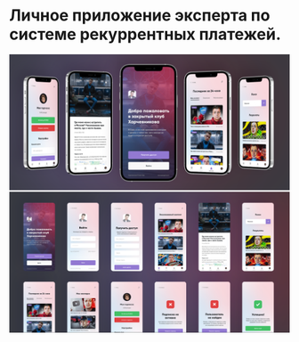 # Личное приложение эксперта по системе рекуррентных платежей.

![Иллюстрация к проекту](https://github.com/egorchh/personal-app/blob/dev/assets/1.png?raw=true)
![Иллюстрация к проекту](https://github.com/egorchh/personal-app/blob/dev/assets/2.png?raw=true)
